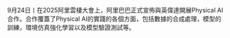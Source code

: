 9月24日丨在2025阿里雲棲大會上，阿里巴巴正式宣佈與英偉達開展Physical AI合作。合作覆蓋了Physical AI的實踐的各個方面，包括數據的合成處理，模型的訓練，環境仿真強化學習以及模型驗證測試等。